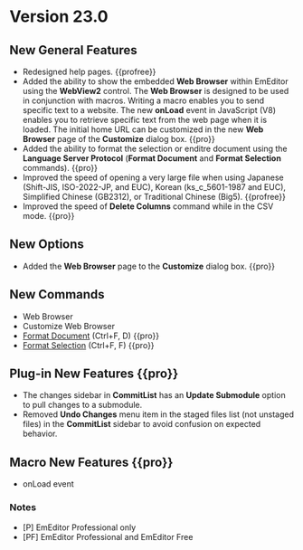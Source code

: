 # Version 23.0

<!-- TODO Add date -->

## New General Features

- Redesigned help pages. {{profree}}
- Added the ability to show the embedded **Web Browser** within EmEditor using the **WebView2** control. The **Web Browser** is designed to be used in conjunction with macros. Writing a macro enables you to send specific text to a website. The new **onLoad** event in JavaScript (V8) enables you to retrieve specific text from the web page when it is loaded. The initial home URL can be customized in the new **Web Browser** page of the **Customize** dialog box. {{pro}}
- Added the ability to format the selection or enditre document using the **Language Server Protocol** (**Format Document** and **Format Selection** commands). {{pro}}
- Improved the speed of opening a very large file when using Japanese (Shift-JIS, ISO-2022-JP, and EUC), Korean (ks_c_5601-1987 and EUC), Simplified Chinese (GB2312), or Traditional Chinese (Big5). {{profree}}
- Improved the speed of **Delete Columns** command while in the CSV mode. {{pro}}

## New Options

- Added the **Web Browser** page to the **Customize** dialog box. {{pro}}

## New Commands

- Web Browser
- Customize Web Browser
- [Format Document](../cmd/convert/format_document.md) (Ctrl+F, D) {{pro}}
- [Format Selection](../cmd/convert/format_selection.md) (Ctrl+F, F) {{pro}}

## Plug-in New Features {{pro}}

- The changes sidebar in **CommitList** has an **Update Submodule** option to pull changes to a submodule.
- Removed **Undo Changes** menu item in the staged files list (not unstaged files) in the **CommitList** sidebar to avoid confusion on expected behavior.

## Macro New Features {{pro}}

- onLoad event

### Notes

- \[P\] EmEditor Professional only
- \[PF\] EmEditor Professional and EmEditor Free
